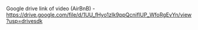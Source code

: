 Google drive link of video (AirBnB) - https://drive.google.com/file/d/1UU_fHyo1zIk9ppQcniflUP_WfoRgEvYn/view?usp=drivesdk
